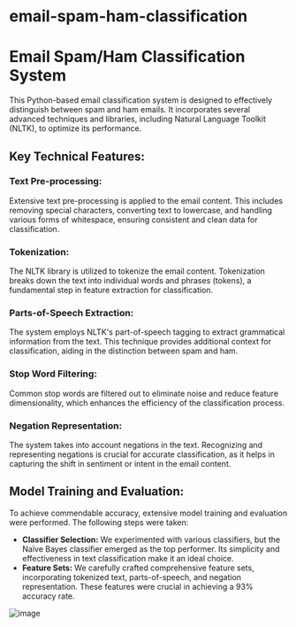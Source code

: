 # email-spam-ham-classification
<!DOCTYPE html>
<html>
<head>
    <title>Email Spam/Ham Classification System</title>
</head>
<body>

<h1>Email Spam/Ham Classification System</h1>

<p>This Python-based email classification system is designed to effectively distinguish between spam and ham emails. It incorporates several advanced techniques and libraries, including Natural Language Toolkit (NLTK), to optimize its performance.</p>

<h2>Key Technical Features:</h2>

<h3>Text Pre-processing:</h3>
<p>Extensive text pre-processing is applied to the email content. This includes removing special characters, converting text to lowercase, and handling various forms of whitespace, ensuring consistent and clean data for classification.</p>

<h3>Tokenization:</h3>
<p>The NLTK library is utilized to tokenize the email content. Tokenization breaks down the text into individual words and phrases (tokens), a fundamental step in feature extraction for classification.</p>

<h3>Parts-of-Speech Extraction:</h3>
<p>The system employs NLTK's part-of-speech tagging to extract grammatical information from the text. This technique provides additional context for classification, aiding in the distinction between spam and ham.</p>

<h3>Stop Word Filtering:</h3>
<p>Common stop words are filtered out to eliminate noise and reduce feature dimensionality, which enhances the efficiency of the classification process.</p>

<h3>Negation Representation:</h3>
<p>The system takes into account negations in the text. Recognizing and representing negations is crucial for accurate classification, as it helps in capturing the shift in sentiment or intent in the email content.</p>

<h2>Model Training and Evaluation:</h2>
<p>To achieve commendable accuracy, extensive model training and evaluation were performed. The following steps were taken:</p>

<ul>
    <li><strong>Classifier Selection:</strong> We experimented with various classifiers, but the Naïve Bayes classifier emerged as the top performer. Its simplicity and effectiveness in text classification make it an ideal choice.</li>
    <li><strong>Feature Sets:</strong> We carefully crafted comprehensive feature sets, incorporating tokenized text, parts-of-speech, and negation representation. These features were crucial in achieving a 93% accuracy rate.</li>
</ul>


</body>
</html>

![image](https://github.com/sisirapathakamuri/email-spam-ham-classification/assets/149529159/5c278789-5e49-465d-97ed-be6639207e7b)
